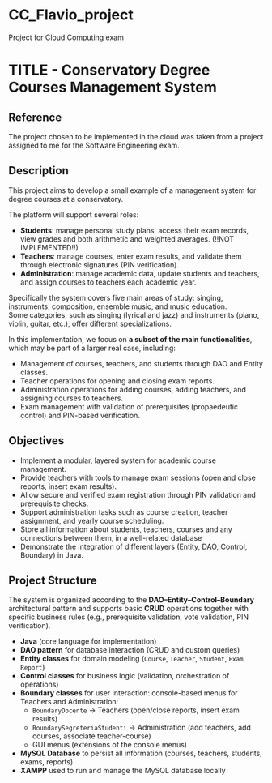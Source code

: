 # CC_Flavio_project
Project for Cloud Computing exam
 
# TITLE - Conservatory Degree Courses Management System

## Reference 
The project chosen to be implemented in the cloud was taken from a project assigned to me for the Software Engineering exam.

## Description
This project aims to develop a small example of a management system for degree courses at a conservatory.

The platform will support several roles:  
- **Students**: manage personal study plans, access their exam records, view grades and both arithmetic and weighted averages. (!!NOT IMPLEMENTED!!)  
- **Teachers**: manage courses, enter exam results, and validate them through electronic signatures (PIN verification).  
- **Administration**: manage academic data, update students and teachers, and assign courses to teachers each academic year.  

Specifically the system covers five main areas of study: singing, instruments, composition, ensemble music, and music education.  
Some categories, such as singing (lyrical and jazz) and instruments (piano, violin, guitar, etc.), offer different specializations. 

In this implementation, we focus on **a subset of the main functionalities**, which may be part of a larger real case, including:
- Management of courses, teachers, and students through DAO and Entity classes.
- Teacher operations for opening and closing exam reports.
- Administration operations for adding courses, adding teachers, and assigning courses to teachers.
- Exam management with validation of prerequisites (propaedeutic control) and PIN-based verification.
  
## Objectives
- Implement a modular, layered system for academic course management.
- Provide teachers with tools to manage exam sessions (open and close reports, insert exam results).  
- Allow secure and verified exam registration through PIN validation and prerequisite checks.  
- Support administration tasks such as course creation, teacher assignment, and yearly course scheduling.  
- Store all information about students, teachers, courses and any connections between them, in a well-related database
- Demonstrate the integration of different layers (Entity, DAO, Control, Boundary) in Java.
  
## Project Structure
The system is organized according to the **DAO–Entity–Control–Boundary** architectural pattern and supports basic **CRUD** operations together with specific business rules (e.g., prerequisite validation, vote validation, PIN verification).
- **Java** (core language for implementation)  
- **DAO pattern** for database interaction (CRUD and custom queries)  
- **Entity classes** for domain modeling (`Course`, `Teacher`, `Student`, `Exam`, `Report`)  
- **Control classes** for business logic (validation, orchestration of operations)   
- **Boundary classes** for user interaction: console-based menus for Teachers and Administration:  
  - `BoundaryDocente` → Teachers (open/close reports, insert exam results)  
  - `BoundarySegreteriaStudenti` → Administration (add teachers, add courses, associate teacher-course)  
  - GUI menus (extensions of the console menus)
- **MySQL Database** to persist all information (courses, teachers, students, exams, reports)  
- **XAMPP** used to run and manage the MySQL database locally 
